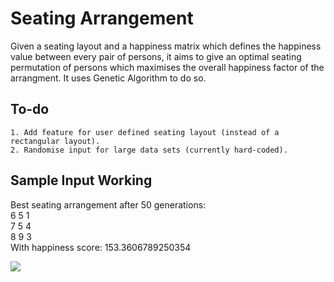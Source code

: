 # Seating Arrangement

Given a seating layout and a happiness matrix which defines the happiness value between every pair of persons, it aims to give an optimal seating permutation of persons which maximises the overall happiness factor of the arrangment. It uses Genetic Algorithm to do so.
## To-do
```
1. Add feature for user defined seating layout (instead of a rectangular layout).
2. Randomise input for large data sets (currently hard-coded).
```
## Sample Input Working
Best seating arrangement after 50 generations:<br/>
6 5 1<br/>
7 5 4<br/>
8 9 3<br/>
With happiness score: 153.3606789250354

![](graph.png)
